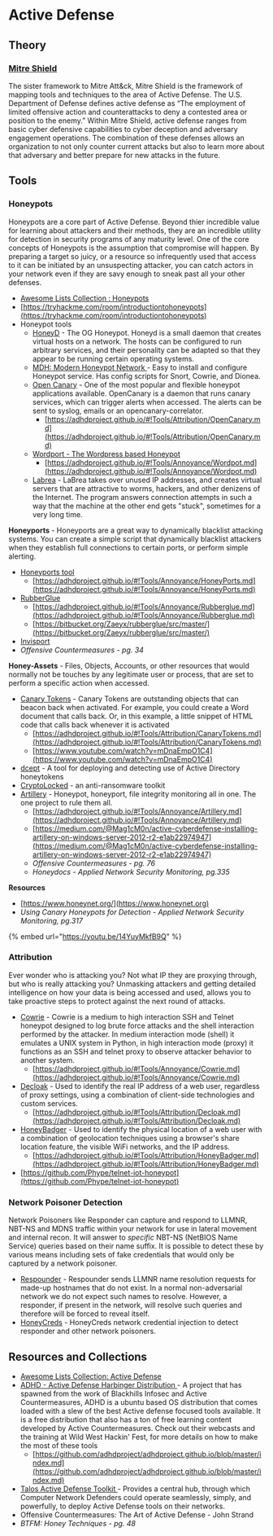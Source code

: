 # Active Defense

## Theory

### [**Mitre Shield** ](https://shield.mitre.org/matrix/)

The sister framework to Mitre Att\&ck, Mitre Shield is the framework of mapping tools and techniques to the area of Active Defense. The U.S. Department of Defense defines active defense as “The employment of limited offensive action and counterattacks to deny a contested area or position to the enemy.” Within Mitre Shield, active defense ranges from basic cyber defensive capabilities to cyber deception and adversary engagement operations. The combination of these defenses allows an organization to not only counter current attacks but also to learn more about that adversary and better prepare for new attacks in the future.

## **Tools**

### **Honeypots**

Honeypots are a core part of Active Defense. Beyond thier incredible value for learning about attackers and their methods, they are an incredible utility for detection in security programs of any maturity level. One of the core concepts of Honeypots is the assumption that compromise will happen. By preparing a target so juicy, or a resource so infrequently used that access to it can be initiated by an unsuspecting attacker, you can catch actors in your network even if they are savy enough to sneak past all your other defenses.

* [Awesome Lists Collection : Honeypots](https://github.com/paralax/awesome-honeypots)
* [https://tryhackme.com/room/introductiontohoneypots](https://tryhackme.com/room/introductiontohoneypots)
* Honeypot tools
  * [HoneyD](https://www.honeyd.org) - The OG Honeypot. Honeyd is a small daemon that creates virtual hosts on a network. The hosts can be configured to run arbitrary services, and their personality can be adapted so that they appear to be running certain operating systems.
  * [MDH: Modern Honeypot Network ](https://github.com/pwnlandia/mhn)- Easy to install and configure Honeypot service. Has config scripts for Snort, Cowrie, and Dionea.&#x20;
  * [Open Canary](https://github.com/thinkst/opencanary) - One of the most popular and flexible honeypot applications available. OpenCanary is a daemon that runs canary services, which can trigger alerts when accessed. The alerts can be sent to syslog, emails or an opencanary-correlator.
    * [https://adhdproject.github.io/#!Tools/Attribution/OpenCanary.md](https://adhdproject.github.io/#!Tools/Attribution/OpenCanary.md)
  * [Wordport - The Wordpress based Honeypot](https://github.com/adhdproject/wordpot)
    * [https://adhdproject.github.io/#!Tools/Annoyance/Wordpot.md](https://adhdproject.github.io/#!Tools/Annoyance/Wordpot.md)
  * [Labrea](https://labrea.sourceforge.io/labrea-info.html) - LaBrea takes over unused IP addresses, and creates virtual servers that are attractive to worms, hackers, and other denizens of the Internet. The program answers connection attempts in such a way that the machine at the other end gets "stuck", sometimes for a very long time.

**Honeyports** - Honeyports are a great way to dynamically blacklist  attacking systems. You can create a simple script that dynamically blacklist attackers when they establish full connections to certain ports, or perform simple alerting.

* [Honeyports tool](https://github.com/adhdproject/honeyports)
  * [https://adhdproject.github.io/#!Tools/Annoyance/HoneyPorts.md](https://adhdproject.github.io/#!Tools/Annoyance/HoneyPorts.md)
* [RubberGlue](https://github.com/adhdproject/rubberglue)
  * [https://adhdproject.github.io/#!Tools/Annoyance/Rubberglue.md](https://adhdproject.github.io/#!Tools/Annoyance/Rubberglue.md)
  * [https://bitbucket.org/Zaeyx/rubberglue/src/master/](https://bitbucket.org/Zaeyx/rubberglue/src/master/)
* [Invisport ](https://bitbucket.org/Zaeyx/invisiport/src/master/)&#x20;
* _Offensive Countermeasures - pg. 34_

**Honey-Assets** - Files, Objects, Accounts, or other resources that would normally not be touches by any legitimate user or process, that are set to perform a specific action when accessed.

* [Canary Tokens](http://canarytokens.org) - Canary Tokens are outstanding objects that can beacon back when activated. For example, you could create a Word document that calls back. Or, in this example, a little snippet of HTML code that calls back whenever it is activated
  * [https://adhdproject.github.io/#!Tools/Attribution/CanaryTokens.md](https://adhdproject.github.io/#!Tools/Attribution/CanaryTokens.md)
  * [https://www.youtube.com/watch?v=mDnaEmpO1C4](https://www.youtube.com/watch?v=mDnaEmpO1C4)
* [dcept](https://github.com/secureworks/dcept) - A tool for deploying and detecting use of Active Directory honeytokens
* [CryptoLocked](https://github.com/PrometheanInfoSec/cryptolocked-ng) - an anti-ransomware toolkit
* [Artillery](https://github.com/BinaryDefense/artillery) - Honeypot, honeyport, file integrity monitoring all in one. The one project to rule them all.
  * [https://adhdproject.github.io/#!Tools/Annoyance/Artillery.md](https://adhdproject.github.io/#!Tools/Annoyance/Artillery.md)
  * [https://medium.com/@Mag1cM0n/active-cyberdefense-installing-artillery-on-windows-server-2012-r2-e1ab22974947](https://medium.com/@Mag1cM0n/active-cyberdefense-installing-artillery-on-windows-server-2012-r2-e1ab22974947)
  * _Offensive Countermeasures - pg. 76_
  * _Honeydocs - Applied Network Security Monitoring, pg.335_

**Resources**

* [https://www.honeynet.org/](https://www.honeynet.org)
* _Using Canary Honeypots for Detection - Applied Network Security Monitoring, pg.317_

{% embed url="https://youtu.be/14YuyMkfB9Q" %}

### **Attribution**

Ever wonder who is attacking you? Not what IP they are proxying through, but who is really attacking you? Unmasking attackers and getting detailed intelligence on how your data is being accessed and used, allows you to take proactive steps to protect against the next round of attacks.

* [Cowrie](https://github.com/cowrie/cowrie) - Cowrie is a medium to high interaction SSH and Telnet honeypot designed to log brute force attacks and the shell interaction performed by the attacker. In medium interaction mode (shell) it emulates a UNIX system in Python, in high interaction mode (proxy) it functions as an SSH and telnet proxy to observe attacker behavior to another system.
  * [https://adhdproject.github.io/#!Tools/Annoyance/Cowrie.md](https://adhdproject.github.io/#!Tools/Annoyance/Cowrie.md)
* [Decloak](https://bitbucket.org/ethanr/decloak) - Used to identify the real IP address of a web user, regardless of proxy settings, using a combination of client-side technologies and custom services.
  * [https://adhdproject.github.io/#!Tools/Attribution/Decloak.md](https://adhdproject.github.io/#!Tools/Attribution/Decloak.md)
* [HoneyBadger](https://github.com/adhdproject/honeybadger) - Used to identify the physical location of a web user with a combination of geolocation techniques using a browser's share location feature, the visible WiFi networks, and the IP address.
  * [https://adhdproject.github.io/#!Tools/Attribution/HoneyBadger.md](https://adhdproject.github.io/#!Tools/Attribution/HoneyBadger.md)
* [https://github.com/Phype/telnet-iot-honeypot](https://github.com/Phype/telnet-iot-honeypot)

### **Network Poisoner Detection**

Network Poisoners like Responder can capture and respond to LLMNR, NBT-NS and MDNS traffic within your network for use in lateral movement and internal recon. It will answer to _specific_ NBT-NS (NetBIOS Name Service) queries based on their name suffix. It is possible to detect these by various means including sets of fake credentials that would only be captured by a network poisoner.

* [Respounder](https://github.com/codeexpress/respounder) - Respounder sends LLMNR name resolution requests for made-up hostnames that do not exist. In a normal non-adversarial network we do not expect such names to resolve. However, a responder, if present in the network, will resolve such queries and therefore will be forced to reveal itself.
* [HoneyCreds](https://github.com/Ben0xA/HoneyCreds) - HoneyCreds network credential injection to detect responder and other network poisoners.

## **Resources and Collections**

* [Awesome Lists Collection: Active Defense](https://github.com/adhdproject/awesome-active-defense)
* [ADHD - Active Defense Harbinger Distribution ](https://adhdproject.github.io/#!index.md)- A project that has spawned from the work of Blackhills Infosec and Active Countermeasures, ADHD is a ubuntu based OS distribution that comes loaded with a slew of the best Active defense focused tools available. It is a free distribution that also has a ton of free learning content developed by Active Countermeasures. Check out their webcasts and the training at Wild West Hackin' Fest, for more details on how to make the most of these tools
  * [https://github.com/adhdproject/adhdproject.github.io/blob/master/index.md](https://github.com/adhdproject/adhdproject.github.io/blob/master/index.md)
* [Talos Active Defense Toolkit ](https://github.com/PrometheanInfoSec/TALOS)- Provides a central hub, through which Computer Network Defenders could operate seamlessly, simply, and powerfully, to deploy Active Defense tools on their networks.
* Offensive Countermeasures: The Art of Active Defense  - John Strand
* _BTFM: Honey Techniques - pg. 48_
